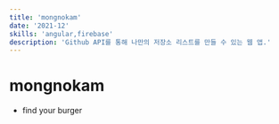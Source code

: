 ```yaml
---
title: 'mongnokam'
date: '2021-12'
skills: 'angular,firebase'
description: 'Github API를 통해 나만의 저장소 리스트를 만들 수 있는 웹 앱.'
---
```


# mongnokam

- find your burger